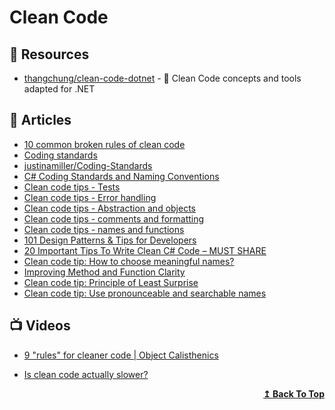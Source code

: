 
# Clean Code

## 📘 Resources
- [thangchung/clean-code-dotnet](https://github.com/thangchung/clean-code-dotnet) - 🛁 Clean Code concepts and tools adapted for .NET

## 📕 Articles

- [10 common broken rules of clean code](http://www.kamilgrzybek.com/clean-code/10-common-broken-clean-code-rules/)
- [Coding standards](https://docs.nopcommerce.com/en/developer/tutorials/coding-standards.html)
- [justinamiller/Coding-Standards](https://github.com/justinamiller/Coding-Standards)
- [C# Coding Standards and Naming Conventions](https://github.com/ktaranov/naming-convention/blob/master/C%23%20Coding%20Standards%20and%20Naming%20Conventions.md)
- [Clean code tips - Tests](https://www.code4it.dev/blog/clean-code-tests)
- [Clean code tips - Error handling](https://www.code4it.dev/blog/clean-code-error-handling)
- [Clean code tips - Abstraction and objects](https://www.code4it.dev/blog/clean-code-abstraction-and-objects)
- [Clean code tips - comments and formatting](https://www.code4it.dev/blog/clean-code-comments-and-formatting)
- [Clean code tips - names and functions](https://www.code4it.dev/blog/clean-code-names-and-functions)
- [101 Design Patterns & Tips for Developers](https://sourcemaking.com/design-patterns-and-tips)
- [20 Important Tips To Write Clean C# Code – MUST SHARE](https://codewithmukesh.com/blog/write-clean-csharp-code/)
- [Clean code tip: How to choose meaningful names?](https://www.code4it.dev/cleancodetips/01-choose-meaningful-names)
- [Improving Method and Function Clarity](https://ardalis.com/improving-method-function-clarity/)
- [Clean code tip: Principle of Least Surprise](https://www.code4it.dev/cleancodetips/02-principle-of-least-surprise)
- [Clean code tip: Use pronounceable and searchable names](https://www.code4it.dev/cleancodetips/03-use-pronounceable-names)
## 📺 Videos
- [9 "rules" for cleaner code | Object Calisthenics](https://www.youtube.com/watch?v=gyrSiY4SHxI)
- [Is clean code actually slower?](https://www.youtube.com/watch?v=zVLuQAnNue8)

  <div align="right">
    <b><a href="#contents">↥ Back To Top</a></b>
  </div>
